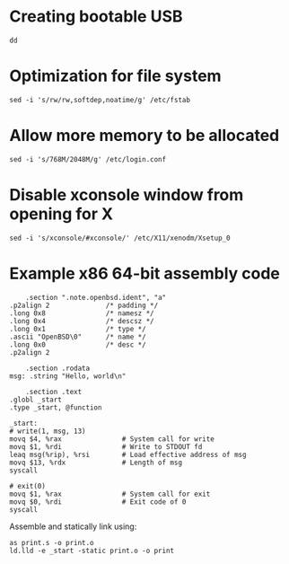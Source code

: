 # Creating bootable USB
```
dd
```

# Optimization for file system
```
sed -i 's/rw/rw,softdep,noatime/g' /etc/fstab
```
# Allow more memory to be allocated
```
sed -i 's/768M/2048M/g' /etc/login.conf
```
# Disable xconsole window from opening for X
```
sed -i 's/xconsole/#xconsole/' /etc/X11/xenodm/Xsetup_0
```

# Example x86 64-bit assembly code
```
    .section ".note.openbsd.ident", "a"
.p2align 2				/* padding */
.long 0x8				/* namesz */
.long 0x4				/* descsz */
.long 0x1				/* type */
.ascii "OpenBSD\0"		/* name */
.long 0x0				/* desc */
.p2align 2

    .section .rodata
msg: .string "Hello, world\n"

    .section .text
.globl _start
.type _start, @function

_start:
# write(1, msg, 13)
movq $4, %rax               # System call for write
movq $1, %rdi               # Write to STDOUT fd
leaq msg(%rip), %rsi        # Load effective address of msg
movq $13, %rdx              # Length of msg
syscall

# exit(0)
movq $1, %rax               # System call for exit
movq $0, %rdi               # Exit code of 0
syscall
```

Assemble and statically link using:
```
as print.s -o print.o
ld.lld -e _start -static print.o -o print
```


